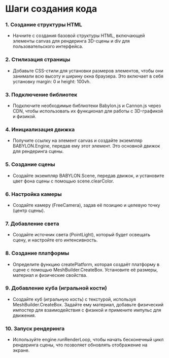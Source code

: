 # Шаги создания кода

### 1. Создание структуры HTML

- Начните с создания базовой структуры HTML, включающей элементы canvas для рендеринга 3D-сцены и div для пользовательского интерфейса.

### 2. Стилизация страницы

- Добавьте CSS-стили для установки размеров элементов, чтобы они занимали всю высоту и ширину окна браузера. Это включает в себя установку margin: 0 и height: 100vh.

### 3. Подключение библиотек

- Подключите необходимые библиотеки Babylon.js и Cannon.js через CDN, чтобы использовать их функционал для работы с 3D-графикой и физикой.

### 4. Инициализация движка

- Получите ссылку на элемент canvas и создайте экземпляр BABYLON.Engine, передав ему этот элемент. Это основной движок для рендеринга сцены.

### 5. Создание сцены

- Создайте экземпляр BABYLON.Scene, передав движок, и установите цвет фона сцены с помощью scene.clearColor.

### 6. Настройка камеры

- Создайте камеру (FreeCamera), задав её позицию и целевую точку (центр сцены).

### 7. Добавление света

- Создайте источник света (PointLight), который будет освещать сцену, и настройте его интенсивность.

### 8. Создание платформы

- Определите функцию createPlatform, которая создаёт платформу в сцене с помощью MeshBuilder.CreateBox. Установите её размеры, материал и физические свойства.

### 9. Добавление куба (игральной кости)

- Создайте куб (игральную кость) с текстурой, используя MeshBuilder.CreateBox. Задайте ему материал, добавьте физический импостер для взаимодействия с физикой и примените импульс для движения.

### 10. Запуск рендеринга

- Используйте engine.runRenderLoop, чтобы начать бесконечный цикл рендеринга сцены, что позволяет обновлять отображение на экране.